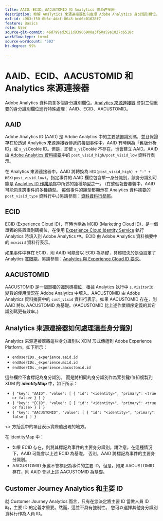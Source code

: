 ```yaml
---
title: AAID、ECID、AACUSTOMID 和 Analytics 來源連接器
description: 瞭解 Analytics 來源連接器如何處理 Adobe Analytics 身分識別欄位。
exl-id: c983cf50-0b6c-4daf-86a8-bcd6c01628f7
feature: Basics
role: User
source-git-commit: 46d799ad2621d83906908a3f60a59a1027c6518c
workflow-type: tm+mt
source-wordcount: '503'
ht-degree: 99%

---
```


# AAID、ECID、AACUSTOMID 和 Analytics 來源連接器

Adobe Analytics 資料包含多個身分識別欄位。[Analytics 來源連接器](https://experienceleague.adobe.com/docs/experience-platform/sources/ui-tutorials/create/adobe-applications/analytics.html?lang=zh-Hant) 會對三個重要的身分識別欄位進行特殊處理：AAID、ECID、AACUSTOMID。

## AAID

Adobe Analytics ID (AAID) 是 Adobe Analytics 中的主要裝置識別碼，並且保證存在於透過 Analytics 來源連接器傳遞的每個事件中。AAID 有時稱為「舊版分析 ID」或 `s_vi`Cookie ID。但是，即使 `s_vi`Cookie 不存在，也會建立 AAID。AAID 由 [Adobe Analytics 資料摘要](https://experienceleague.adobe.com/docs/analytics/export/analytics-data-feed/data-feed-contents/datafeeds-reference.html?lang=zh-Hant#columns%2C-descriptions%2C-and-data-types)中的 `post_visid_high/post_visid_low` 資料行表示。

在 Analytics 來源連接器中，AAID 將轉換為 `HEX(post_visid_high) + "-" + HEX(post_visid_low)`。指定事件的 AAID 欄位包含單一身分識別，該身分識別可能是 [Analytics ID 作業順序](https://experienceleague.adobe.com/docs/id-service/using/reference/analytics-reference/analytics-order-of-operations.html%5B%5D)中所述的幾種類型之一。 (在整個報告套裝中，AAID 可能包含跨事件的多種類型。 每個事件的類型都顯示在 Analytics 資料摘要的 `post_visid_type` 資料行中。)另請參閱：[資料資料行參照](https://experienceleague.adobe.com/docs/analytics/export/analytics-data-feed/data-feed-contents/datafeeds-reference.html)。

## ECID

ECID (Experience Cloud ID)，有時也稱為 MCID (Marketing Cloud ID)，是一個單獨的裝置識別碼欄位，在使用 [Experience Cloud Identity Service](https://experienceleague.adobe.com/docs/id-service/using/implementation/setup-analytics.html?lang=zh-Hant) 執行 Analytics 時填入到 Adobe Analytics 中。ECID 由 Adobe Analytics 資料摘要中的 `mcvisid` 資料行表示。

如果事件中存在 ECID，則 AAID 可能會以 ECID 為基礎，具體取決於是否設定了 Analytics [寬限期](https://experienceleague.adobe.com/docs/id-service/using/reference/analytics-reference/grace-period.html)。另請參閱：[Analytics 與 Experience Cloud ID 要求](https://experienceleague.adobe.com/docs/id-service/using/reference/analytics-reference/legacy-analytics.html)。

## AACUSTOMID

AACUSTOMID 是一個單獨的識別碼欄位，根據 Analytics 執行中 `s.VisitorID` 變數的使用情況在 Adobe Analytics 中填入。AACUSTOMID 由 Adobe Analytics 資料摘要中的 `cust_visid` 資料行表示。如果 AACUSTOMID 存在，則 AAID 將以 AACUSTOMID 為基礎。(AACUSTOMID 比上述作業順序定義的其它識別碼更有效率。)

## Analytics 來源連接器如何處理這些身分識別

Analytics 來源連接器將這些身分識別以 XDM 形式傳遞到 Adobe Experience Platform，如下所示：

* `endUserIDs._experience.aaid.id`
* `endUserIDs._experience.mcid.id`
* `endUserIDs._experience.aacustomid.id`

這些欄位不會標記為身分識別。 而是將相同的身分識別作為索引鍵/值組複製到 XDM 的 **_identityMap_** 中，如下所示：

* `{ "key": "AAID", "value": [ { "id": "<identity>", "primary": <true or false> } ] }`
* `{ "key": "ECID", "value": [ { "id": "<identity>", "primary": <true or false> } ] }`
* `{ "key": "AACUSTOMID", "value": [ { "id": "<identity>", "primary": false } ] }`

&lt;> 方括弧中的項目表示實際值出現的地方。

在 identityMap 中：

* 如果 ECID 存在，則將其標記為事件的主要身分識別。請注意，在這種情況下，AAID 可能會以上述 ECID 為基礎。
否則，AAID 將標記為事件的主要身分識別。
* AACUSTOMID 永遠不會標記為事件的主要 ID。但是，如果 AACUSTOMID 存在，則 AAID 會以上述 AACUSTOMID 為基礎。

## Customer Journey Analytics 和主要 ID

就 Customer Journey Analytics 而言，只有在您決定將主要 ID 當做人員 ID 時，主要 ID 的定義才重要。然而，這並不具有強制性。 您可以選擇其他身分識別資料行作為人員 ID。
